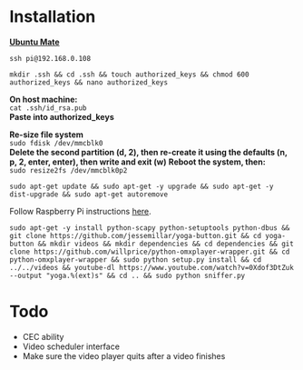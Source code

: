 # Installation
**[Ubuntu Mate](https://ubuntu-mate.org/raspberry-pi/)**  

`ssh pi@192.168.0.108`  

`mkdir .ssh && cd .ssh && touch authorized_keys && chmod 600 authorized_keys && nano authorized_keys`  

**On host machine:**  
`cat .ssh/id_rsa.pub`  
**Paste into authorized_keys**  

**Re-size file system**  
`sudo fdisk /dev/mmcblk0`  
**Delete the second partition (d, 2), then re-create it using the defaults (n, p, 2, enter, enter), then write and exit (w)**
**Reboot the system, then:**  
`sudo resize2fs /dev/mmcblk0p2`  

`sudo apt-get update && sudo apt-get -y upgrade && sudo apt-get -y dist-upgrade && sudo apt-get autoremove`  

Follow Raspberry Pi instructions [here](https://github.com/Pulse-Eight/libcec).  

`sudo apt-get -y install python-scapy python-setuptools python-dbus && git clone https://github.com/jessemillar/yoga-button.git && cd yoga-button && mkdir videos && mkdir dependencies && cd dependencies && git clone https://github.com/willprice/python-omxplayer-wrapper.git && cd python-omxplayer-wrapper && sudo python setup.py install && cd ../../videos && youtube-dl https://www.youtube.com/watch?v=0Xdof3DtZuk --output "yoga.%(ext)s" && cd .. && sudo python sniffer.py`  

# Todo
- CEC ability
- Video scheduler interface
- Make sure the video player quits after a video finishes
